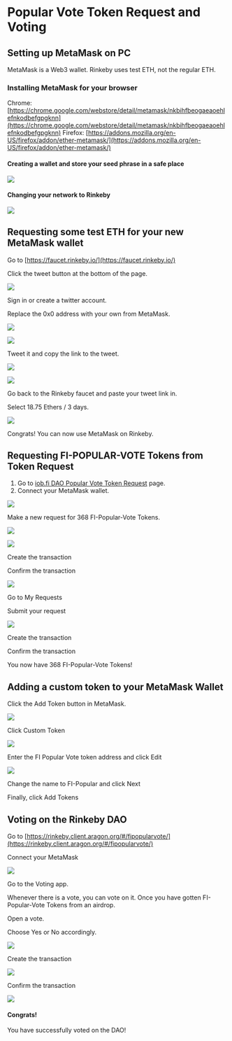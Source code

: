 # Popular Vote Token Request and Voting

## Setting up MetaMask on PC

MetaMask is a Web3 wallet. Rinkeby uses test ETH, not the regular ETH.&#x20;

### Installing MetaMask for your browser

Chrome: [https://chrome.google.com/webstore/detail/metamask/nkbihfbeogaeaoehlefnkodbefgpgknn](https://chrome.google.com/webstore/detail/metamask/nkbihfbeogaeaoehlefnkodbefgpgknn) Firefox: [https://addons.mozilla.org/en-US/firefox/addon/ether-metamask/](https://addons.mozilla.org/en-US/firefox/addon/ether-metamask/)

#### Creating a wallet and store your seed phrase in a safe place

![](../../.gitbook/assets/0.png)

#### Changing your network to Rinkeby

![](../../.gitbook/assets/1.png)

## Requesting some test ETH for your new MetaMask wallet

Go to [https://faucet.rinkeby.io/](https://faucet.rinkeby.io/)

Click the tweet button at the bottom of the page.

![](<../../.gitbook/assets/2 (1).png>)

Sign in or create a twitter account.

Replace the 0x0 address with your own from MetaMask.

![](../../.gitbook/assets/3.png)

![](../../.gitbook/assets/4.png)

Tweet it and copy the link to the tweet.

![](../../.gitbook/assets/5.png)

![](../../.gitbook/assets/6.png)

Go back to the Rinkeby faucet and paste your tweet link in.

Select 18.75 Ethers / 3 days.

![](../../.gitbook/assets/7.png)

Congrats! You can now use MetaMask on Rinkeby.

## Requesting FI-POPULAR-VOTE Tokens from Token Request

1. Go to [iob.fi DAO Popular Vote Token Request](https://rinkeby.client.aragon.org/#/fipopularvote/0x9e1110b76b469d020184da374ddb334c2fc5308f/) page.&#x20;
2. Connect your MetaMask wallet.

![](<../../.gitbook/assets/13 (1).png>)

Make a new request for 368 FI-Popular-Vote Tokens.

![](../../.gitbook/assets/9.png)

![](../../.gitbook/assets/10.png)

Create the transaction

Confirm the transaction

![](../../.gitbook/assets/11.png)

Go to My Requests

Submit your request

![](../../.gitbook/assets/12.png)

Create the transaction

Confirm the transaction

You now have 368 FI-Popular-Vote Tokens!

## Adding a custom token to your MetaMask Wallet

Click the Add Token button in MetaMask.

![](https://lh6.googleusercontent.com/cwPsh9LcK3EfhabgMYYDHESzuZWglKtZ8I848xbgihz41urnPjNJHtVfx60WmUvQEVOKbG0HFGyr4EAaSIcF3BQj1eEJ-8apxo013PwRDjFVMAFhJJW9MTG0BYUEWheXzAXOV0OM)

Click Custom Token

![](https://lh6.googleusercontent.com/WWK5CwocNzy2xAC3-1OLoKUZIMjwZLUXeXyzqw8sCAPztwuDNJj2xxKvfWxaIMFY\_TLetOHCRLaFKqPf6BGPIhGJUa-5ZjmHG3GPgVncl4Givk1uI122oHvoSj1S8i0MD4MAIpD6)

Enter the FI Popular Vote token address and click Edit

![](https://lh4.googleusercontent.com/nbVGCaFzXp960z4keZtBN1vjyFpKjeP-cGWz3r6VQA\_TD7QqUgRpvT9yn6QJrDaYrKf2-xmI36L52hqmC49e6q4VhWZXb\_UfZ0t\_sBscvaZ\_jObhsRlL4GsvuIMBS2Zm7KgwyaJ8)

Change the name to FI-Popular and click Next

Finally, click Add Tokens

## Voting on the Rinkeby DAO

Go to [https://rinkeby.client.aragon.org/#/fipopularvote/](https://rinkeby.client.aragon.org/#/fipopularvote/)

Connect your MetaMask

![](../../.gitbook/assets/13.png)

Go to the Voting app.

Whenever there is a vote, you can vote on it. Once you have gotten FI-Popular-Vote Tokens from an airdrop.

Open a vote.

Choose Yes or No accordingly.

![](../../.gitbook/assets/14.png)

Create the transaction

![](../../.gitbook/assets/15.png)

Confirm the transaction

![](../../.gitbook/assets/16.png)

#### Congrats!

You have successfully voted on the DAO!
